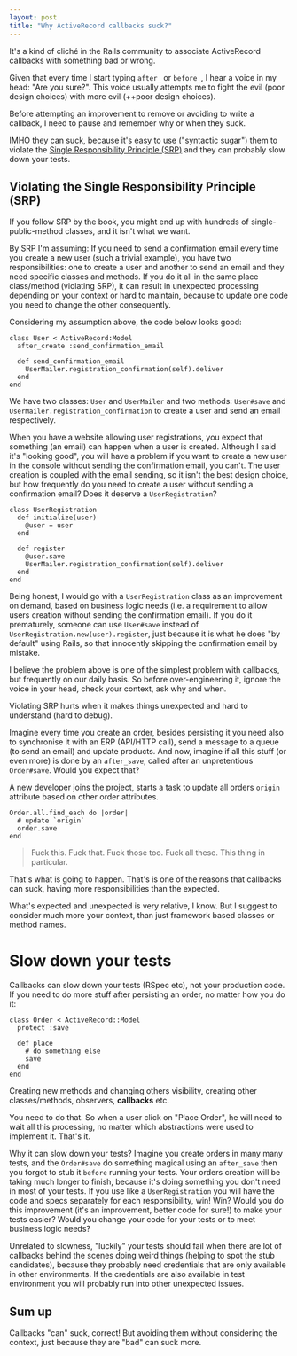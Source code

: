 ```yaml
---
layout: post
title: "Why ActiveRecord callbacks suck?"
---
```


It's a kind of cliché in the Rails community to associate ActiveRecord callbacks with something bad or wrong.

Given that every time I start typing `after_` or `before_`, I hear a voice in my head: "Are you sure?". This voice usually attempts me to fight the evil (poor design choices) with more evil (++poor design choices).

Before attempting an improvement to remove or avoiding to write a callback, I need to pause and remember why or when they suck.

IMHO they can suck, because it's easy to use ("syntactic sugar")  them to violate the [Single Responsibility Principle (SRP)](https://en.wikipedia.org/wiki/Single_responsibility_principle) and they can probably slow down your tests.

## Violating the Single Responsibility Principle (SRP)

If you follow SRP by the book, you might end up with hundreds of single-public-method classes, and it isn't what we want.

By SRP I'm assuming: If you need to send a confirmation email every time you create a new user (such a trivial example), you have two responsibilities: one to create a user and another to send an email and they need specific classes and methods. If you do it all in the same place class/method (violating SRP), it can result in unexpected processing depending on your context or hard to maintain, because to update one code you need to change the other consequently.

Considering my assumption above, the code below looks good:

    class User < ActiveRecord:Model
      after_create :send_confirmation_email
    
      def send_confirmation_email
        UserMailer.registration_confirmation(self).deliver
      end
    end

We have two classes: `User` and `UserMailer` and two methods: `User#save` and `UserMailer.registration_confirmation` to create a user and send an email respectively. 

When you have a website allowing user registrations, you expect that something (an email) can happen when a user is created. Although I said it's "looking good", you will have a problem if you want to create a new user in the console without sending the confirmation email, you can't. The user creation is coupled with the email sending, so it isn't the best design choice, but how frequently do you need to create a user without sending a confirmation email? Does it deserve a `UserRegistration`?

    class UserRegistration
      def initialize(user)
        @user = user
      end
    
      def register
        @user.save
        UserMailer.registration_confirmation(self).deliver
      end
    end

Being honest, I would go with a `UserRegistration` class as an improvement on demand, based on business logic needs (i.e. a requirement to allow users creation without sending the confirmation email). If you do it prematurely, someone can use `User#save` instead of `UserRegistration.new(user).register`, just because it is what he does "by default" using Rails, so that innocently skipping the confirmation email by mistake.

I believe the problem above is one of the simplest problem with callbacks, but frequently on our daily basis. So before over-engineering it, ignore the voice in your head, check your context, ask why and when. 

Violating SRP hurts when it makes things unexpected and hard to understand (hard to debug).

Imagine every time you create an order, besides persisting it you need also to synchronise it with an ERP (API/HTTP call), send a message to a queue (to send an email) and update products. And now, imagine if all this stuff (or even more) is done by an `after_save`, called after an unpretentious `Order#save`. Would you expect that?

A new developer joins the project, starts a task to update all orders `origin` attribute based on other order attributes.

    Order.all.find_each do |order|
      # update `origin`
      order.save
    end

> Fuck this. Fuck that. Fuck those too. Fuck all these. This thing in particular.

That's what is going to happen. That's is one of the reasons that callbacks can suck, having more responsibilities than the expected.

What's expected and unexpected is very relative, I know. But I suggest to consider much more your context, than just framework based classes or method names.


# Slow down your tests

Callbacks can slow down your tests (RSpec etc), not your production code. If you need to do more stuff after persisting an order, no matter how you do it:

    class Order < ActiveRecord::Model
      protect :save
      
      def place
        # do something else
        save
      end
    end

Creating new methods and changing others visibility, creating other classes/methods, observers, **callbacks** etc. 

You need to do that. So when a user click on "Place Order", he will need to wait all this processing, no matter which abstractions were used to implement it. That's it.

Why it can slow down your tests? Imagine you create orders in many many tests, and the `Order#save` do something magical using an `after_save` then you forgot to stub it `before` running your tests. Your orders creation will be taking much longer to finish, because it's doing something you don't need in most of your tests. If you use like a `UserRegistration` you will have the code and specs separately for each responsibility, win! Win? Would you do this improvement (it's an improvement, better code for sure!) to make your tests easier? Would you change your code for your tests or to meet business logic needs?

Unrelated to slowness, "luckily" your tests should fail when there are lot of callbacks behind the scenes doing weird things (helping to spot the stub candidates), because they probably need credentials that are only available in other environments. If the credentials are also available in test environment you will probably run into other unexpected issues.

## Sum up

Callbacks "can" suck, correct! But avoiding them without considering the context, just because they are "bad" can suck more.